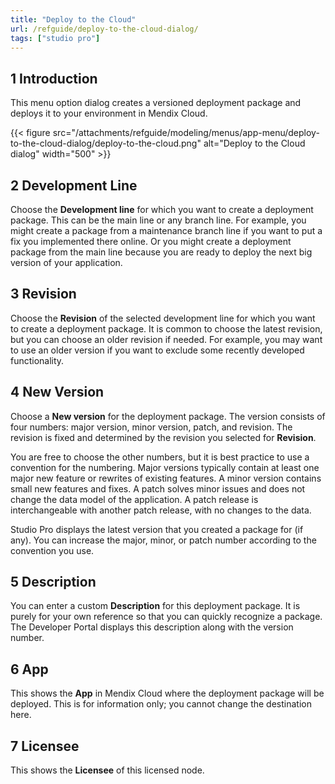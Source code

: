 ```yaml
---
title: "Deploy to the Cloud"
url: /refguide/deploy-to-the-cloud-dialog/
tags: ["studio pro"]
---
```


## 1 Introduction

This menu option dialog creates a versioned deployment package and deploys it to your environment in Mendix Cloud.

{{< figure src="/attachments/refguide/modeling/menus/app-menu/deploy-to-the-cloud-dialog/deploy-to-the-cloud.png" alt="Deploy to the Cloud dialog" width="500" >}}

## 2 Development Line

Choose the **Development line** for which you want to create a deployment package. This can be the main line or any branch line. For example, you might create a package from a maintenance branch line if you want to put a fix you implemented there online. Or you might create a deployment package from the main line because you are ready to deploy the next big version of your application.

## 3 Revision

Choose the **Revision** of the selected development line for which you want to create a deployment package. It is common to choose the latest revision, but you can choose an older revision if needed. For example, you may want to use an older version if you want to exclude some recently developed functionality.

## 4 New Version

Choose a **New version** for the deployment package. The version consists of four numbers: major version, minor version, patch, and revision. The revision is fixed and determined by the revision you selected for **Revision**.

You are free to choose the other numbers, but it is best practice to use a convention for the numbering. Major versions typically contain at least one major new feature or rewrites of existing features. A minor version contains small new features and fixes. A patch solves minor issues and does not change the data model of the application. A patch release is interchangeable with another patch release, with no changes to the data.

Studio Pro displays the latest version that you created a package for (if any). You can increase the major, minor, or patch number according to the convention you use.

## 5 Description

You can enter a custom **Description** for this deployment package. It is purely for your own reference so that you can quickly recognize a package. The Developer Portal displays this description along with the version number.

## 6 App

This shows the **App** in Mendix Cloud where the deployment package will be deployed. This is for information only; you cannot change the destination here.

## 7 Licensee

This shows the **Licensee** of this licensed node.
